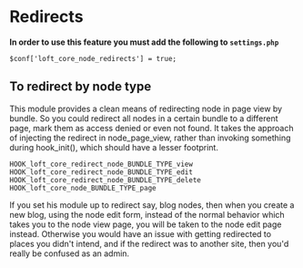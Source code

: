 # Redirects

**In order to use this feature you must add the following to `settings.php`**

    $conf['loft_core_node_redirects'] = true;

## To redirect by node type

This module provides a clean means of redirecting node in page view by bundle.  So you could redirect all nodes in a certain bundle to a different page, mark them as access denied or even not found.  It takes the approach of injecting the redirect in node_page_view, rather than invoking something during hook_init(), which should have a lesser footprint.

    HOOK_loft_core_redirect_node_BUNDLE_TYPE_view
    HOOK_loft_core_redirect_node_BUNDLE_TYPE_edit
    HOOK_loft_core_redirect_node_BUNDLE_TYPE_delete
    HOOK_loft_core_node_BUNDLE_TYPE_page

If you set his module up to redirect say, blog nodes, then when you create a new blog, using the node edit form, instead of the normal behavior which takes you to the node view page, you will be taken to the node edit page instead.  Otherwise you would have an issue with getting redirected to places you didn't intend, and if the redirect was to another site, then you'd really be confused as an admin.
